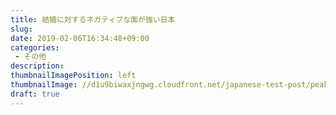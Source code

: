 ```yaml
---
title: 結婚に対するネガティブな面が強い日本
slug: 
date: 2019-02-06T16:34:48+09:00
categories: 
 - その他
description: 
thumbnailImagePosition: left
thumbnailImage: //d1u9biwaxjngwg.cloudfront.net/japanese-test-post/peak-140.jpg
draft: true
---
```


<!--more-->


